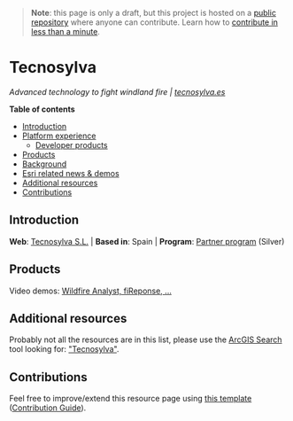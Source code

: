 > **Note**: this page is only a draft, but this project is hosted on a [public repository](https://github.com/hhkaos/awesome-arcgis) where anyone can contribute. Learn how to [contribute in less than a minute](https://github.com/hhkaos/awesome-arcgis/blob/master/CONTRIBUTING.md#contributions).

# Tecnosylva

*Advanced technology to fight windland fire | [tecnosylva.es](https://tecnosylva.es/en/)*

<!-- START doctoc generated TOC please keep comment here to allow auto update -->
<!-- DON'T EDIT THIS SECTION, INSTEAD RE-RUN doctoc TO UPDATE -->
**Table of contents**

- [Introduction](#introduction)
- [Platform experience](#platform-experience)
  - [Developer products](#developer-products)
- [Products](#products)
- [Background](#background)
- [Esri related news & demos](#esri-related-news--demos)
- [Additional resources](#additional-resources)
- [Contributions](#contributions)

<!-- END doctoc generated TOC please keep comment here to allow auto update -->

## Introduction

**Web**: [Tecnosylva S.L.](https://partners.esri.com/PartnerDetail?id=a2T70000000TNfzEAG) | **Based in**: Spain | **Program**: [Partner program](../../programs/partner-program/README.md) (Silver)


## Products

Video demos: [Wildfire Analyst, fiReponse, ...](https://www.youtube.com/channel/UCiOrPZ65Xkl-Jmc3BISGZFw)

## Additional resources

Probably not all the resources are in this list, please use the [ArcGIS Search](https://esri-es.github.io/arcgis-search/) tool looking for: ["Tecnosylva"](https://esri-es.github.io/arcgis-search/?search="Tecnosylva"&utm_campaign=awesome-list&utm_source=awesome-list&utm_medium=page).

## Contributions

Feel free to improve/extend this resource page using [this template](https://github.com/hhkaos/awesome-arcgis/blob/master/templates/PARTNER_PAGE_TEMPLATE.md) ([Contribution Guide](https://github.com/hhkaos/awesome-arcgis/blob/master/CONTRIBUTING.md)).
